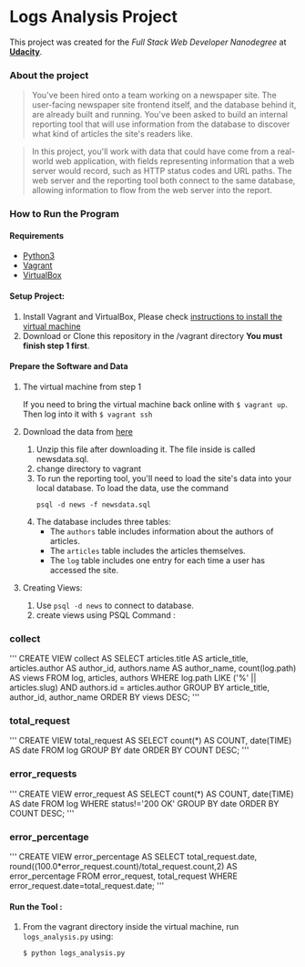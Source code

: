 # Logs Analysis Project
This project was created for the *Full Stack Web Developer Nanodegree* at [**Udacity**](https://www.udacity.com/degrees/full-stack-web-developer-nanodegree--nd004).

### About the project
>You've been hired onto a team working on a newspaper site. The user-facing newspaper site frontend itself, and the database behind it, are already built and running. You've been asked to build an internal reporting tool that will use information from the database to discover what kind of articles the site's readers like.

>In this project, you'll work with data that could have come from a real-world web application, with fields representing information that a web server would record, such as HTTP status codes and URL paths. The web server and the reporting tool both connect to the same database, allowing information to flow from the web server into the report.

### How to Run the Program

#### Requirements
  * [Python3](https://www.python.org/)
  * [Vagrant](https://www.vagrantup.com/)
  * [VirtualBox](https://www.virtualbox.org/)

#### Setup Project:
  1. Install Vagrant and VirtualBox, Please check [instructions to install the virtual machine](https://classroom.udacity.com/courses/ud197/lessons/3423258756/concepts/14c72fe3-e3fe-4959-9c4b-467cf5b7c3a0)
  2. Download or Clone this repository in the /vagrant directory **You must finish step 1 first**.
  
#### Prepare the Software and Data
 1. The virtual machine from step 1
 
       If you need to bring the virtual machine back online with `$ vagrant up`. Then log into it with `$ vagrant ssh`
 2. Download the data from [here](https://d17h27t6h515a5.cloudfront.net/topher/2016/August/57b5f748_newsdata/newsdata.zip)
    1. Unzip this file after downloading it. The file inside is called newsdata.sql.
    2. change directory to vagrant
    3. To run the reporting tool, you'll need to load the site's data into your local database. To load the data, use the command 
        ```
        psql -d news -f newsdata.sql
        ```
    4. The database includes three tables:
        - The `authors` table includes information about the authors of articles.
        - The `articles` table includes the articles themselves.
        - The `log` table includes one entry for each time a user has accessed the site.
 3. Creating Views:
    1. Use `psql -d news` to connect to database.
    2. create views using PSQL Command :
 
 ### collect
 '''
CREATE VIEW collect AS
  SELECT articles.title AS article_title,
         articles.author AS author_id,
         authors.name AS author_name,
         count(log.path) AS views
  FROM  log, articles, authors
  WHERE log.path LIKE ('%' || articles.slug)
        AND authors.id = articles.author
  GROUP BY article_title, author_id, author_name
  ORDER BY views DESC;
'''

### total_request
'''
CREATE VIEW total_request AS
SELECT count(*) AS COUNT,
   date(TIME) AS date
FROM log
GROUP BY date
ORDER BY COUNT DESC;
'''

### error_requests
'''
 CREATE VIEW error_request AS
 SELECT count(*) AS COUNT,
   date(TIME) AS date
 FROM log
 WHERE status!='200 OK'
 GROUP BY date
 ORDER BY COUNT DESC;
'''

### error_percentage
'''
 CREATE VIEW error_percentage AS
 SELECT total_request.date,
   round((100.0*error_request.count)/total_request.count,2) AS error_percentage
 FROM error_request,
  total_request
 WHERE error_request.date=total_request.date;
 '''
 
 #### Run the Tool :
1. From the vagrant directory inside the virtual machine, run `logs_analysis.py` using: 
    ```
    $ python logs_analysis.py
    ```
    
